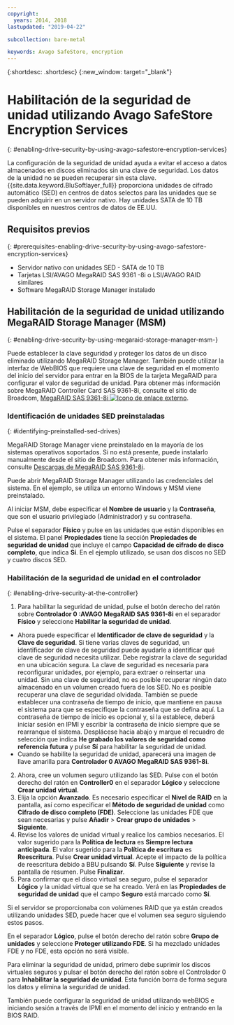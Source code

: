 ```yaml
---
copyright:
  years: 2014, 2018
lastupdated: "2019-04-22"

subcollection: bare-metal

keywords: Avago SafeStore, encryption
---
```


{:shortdesc: .shortdesc}
{:new_window: target="_blank"}

# Habilitación de la seguridad de unidad utilizando Avago SafeStore Encryption Services
{: #enabling-drive-security-by-using-avago-safestore-encryption-services}

La configuración de la seguridad de unidad ayuda a evitar el acceso a datos almacenados en discos eliminados sin una clave de seguridad. Los datos de la unidad no se pueden recuperar sin esta clave. {{site.data.keyword.BluSoftlayer_full}} proporciona unidades de cifrado automático (SED) en centros de datos selectos para las unidades que se pueden adquirir en un servidor nativo. Hay unidades SATA de 10 TB disponibles en nuestros centros de datos de EE.UU.

## Requisitos previos
{: #prerequisites-enabling-drive-security-by-using-avago-safestore-encryption-services}

* Servidor nativo con unidades SED - SATA de 10 TB
* Tarjetas LSI/AVAGO MegaRAID SAS 9361 -8i o LSI/AVAGO RAID similares
* Software MegaRAID Storage Manager instalado

## Habilitación de la seguridad de unidad utilizando MegaRAID Storage Manager (MSM)
{: #enabling-drive-security-by-using-megaraid-storage-manager-msm-}

Puede establecer la clave seguridad y proteger los datos de un disco eliminado utilizando MegaRAID Storage Manager. También puede utilizar la interfaz de WebBIOS que requiere una clave de seguridad en el momento del inicio del servidor para entrar en la BIOS de la tarjeta MegaRAID para configurar el valor de seguridad de unidad. Para obtener más información sobre MegaRAID Controller Card SAS 9361-8i, consulte el sitio de Broadcom, [MegaRAID SAS 9361-8i ![Icono de enlace externo](../../icons/launch-glyph.svg "Icono de enlace externo")](https://www.broadcom.com/products/storage/raid-controllers/megaraid-sas-9361-8i#documentation).

### Identificación de unidades SED preinstaladas
{: #identifying-preinstalled-sed-drives}

MegaRAID Storage Manager viene preinstalado en la mayoría de los sistemas operativos soportados. Si no está presente, puede instalarlo manualmente desde el sitio de Broadcom. Para obtener más información, consulte
[Descargas de MegaRAID SAS 9361-8i](https://www.broadcom.com/products/storage/raid-controllers/megaraid-sas-9361-8i#downloads).

Puede abrir MegaRAID Storage Manager utilizando las credenciales del sistema. En el ejemplo, se utiliza un entorno Windows y MSM viene preinstalado.

Al iniciar MSM, debe especificar el **Nombre de usuario** y la **Contraseña**, que son el usuario privilegiado (Administrador) y su contraseña.

Pulse el separador **Físico** y pulse en las unidades que están disponibles en el sistema. El panel **Propiedades** tiene la sección **Propiedades de seguridad de unidad** que incluye el campo **Capacidad de cifrado de disco completo**, que indica **Sí**. En el ejemplo utilizado, se usan dos discos no SED y cuatro discos SED.

### Habilitación de la seguridad de unidad en el controlador
{: #enabling-drive-security-at-the-controller}

1. Para habilitar la seguridad de unidad, pulse el botón derecho del ratón sobre **Controlador 0 :AVAGO MegaRAID SAS 9361-8i** en el separador **Físico** y seleccione
**Habilitar la seguridad de unidad**.
  * Ahora puede especificar el **Identificador de clave de seguridad** y la **Clave de seguridad**. Si tiene varias claves de seguridad, un identificador de clave de seguridad puede ayudarle a identificar qué clave de seguridad necesita utilizar. Debe registrar la clave de seguridad en una ubicación segura. La clave de seguridad es necesaria para reconfigurar unidades, por ejemplo, para extraer o reinsertar una unidad. Sin una clave de seguridad, no es posible recuperar ningún dato almacenado en un volumen creado fuera de los SED. No es posible recuperar una clave de seguridad olvidada. También se puede establecer una contraseña de tiempo de inicio, que mantiene en pausa el sistema para que se especifique la contraseña que se defina aquí. La contraseña de tiempo de inicio es opcional y, si la establece, deberá iniciar sesión en IPMI y escribir la contraseña de inicio siempre que se rearranque el sistema. Desplácese hacia abajo y marque el recuadro de selección que indica
**He grabado los valores de seguridad como referencia futura** y pulse **Sí** para habilitar la seguridad de unidad.
  * Cuando se habilite la seguridad de unidad, aparecerá una imagen de llave amarilla para
**Controlador 0 AVAGO MegaRAID SAS 9361-8i**.
2. Ahora, cree un volumen seguro utilizando las SED. Pulse con el botón derecho del ratón en **Controller0** en el separador **Lógico** y seleccione  
**Crear unidad virtual**.
3. Elija la opción **Avanzado**. Es necesario especificar el **Nivel de RAID** en la pantalla, así como especificar el **Método de seguridad de unidad** como **Cifrado de disco completo (FDE)**. Seleccione las unidades FDE que sean necesarias y pulse **Añadir** > **Crear grupo de unidades** > **Siguiente**.
4. Revise los valores de unidad virtual y realice los cambios necesarios. El valor sugerido para la **Política de lectura** es **Siempre lectura anticipada**. El valor sugerido para la **Política de escritura** es **Reescritura**. Pulse **Crear unidad virtual**. Acepte el impacto de la política de reescritura debido a BBU pulsando **Sí**. Pulse **Siguiente** y revise la pantalla de resumen. Pulse **Finalizar**.
5. Para confirmar que el disco virtual sea seguro, pulse el separador **Lógico** y la unidad virtual que se ha creado. Verá en las **Propiedades de seguridad de unidad** que el campo **Seguro** está marcado como **Sí**.

Si el servidor se proporcionaba con volúmenes RAID que ya están creados utilizando unidades SED, puede hacer que el volumen sea seguro siguiendo estos pasos.

En el separador **Lógico**, pulse el botón derecho del ratón sobre **Grupo de unidades** y seleccione
**Proteger utilizando FDE**. Si ha mezclado unidades FDE y no FDE, esta opción no será visible.

Para eliminar la seguridad de unidad, primero debe suprimir los discos virtuales seguros y pulsar el botón derecho del ratón sobre el Controlador 0 para **Inhabilitar la seguridad de unidad**. Esta función borra de forma segura los datos y elimina la seguridad de unidad.

También puede configurar la seguridad de unidad utilizando webBIOS e iniciando sesión a través de IPMI en el momento del inicio y entrando en la BIOS RAID. <!--For more information, see **Avago SafeStore Encryption Services** in the **12 Gb/s MegaRAID SAS Software User Guide**.-->
